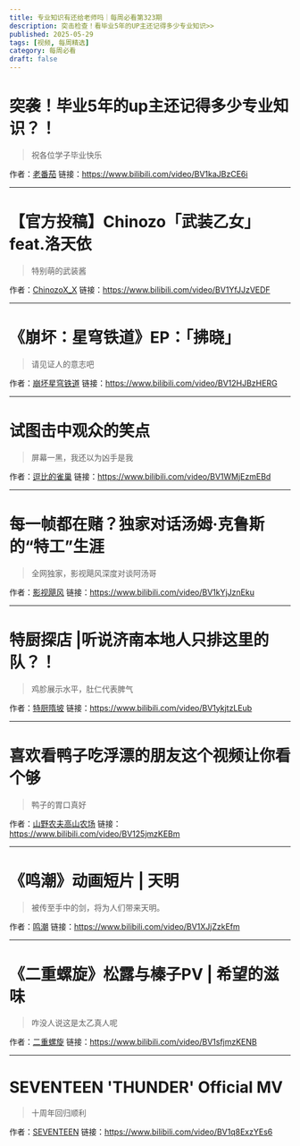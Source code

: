 ```yaml
---
title: 专业知识有还给老师吗｜每周必看第323期
description: 突击检查！看毕业5年的UP主还记得多少专业知识>>
published: 2025-05-29
tags: [视频, 每周精选]
category: 每周必看
draft: false
---
```


# 突袭！毕业5年的up主还记得多少专业知识？！
> 祝各位学子毕业快乐

作者：[老番茄](https://space.bilibili.com/546195)
链接：https://www.bilibili.com/video/BV1kaJBzCE6i

---

# 【官方投稿】Chinozo「武装乙女」feat.洛天依
> 特别萌的武装酱

作者：[ChinozoX_X](https://space.bilibili.com/1910879962)
链接：https://www.bilibili.com/video/BV1YfJJzVEDF

---

# 《崩坏：星穹铁道》EP：「拂晓」
> 请见证人的意志吧

作者：[崩坏星穹铁道](https://space.bilibili.com/1340190821)
链接：https://www.bilibili.com/video/BV12HJBzHERG

---

# 试图击中观众的笑点
> 屏幕一黑，我还以为凶手是我

作者：[逗比的雀巢](https://space.bilibili.com/5294454)
链接：https://www.bilibili.com/video/BV1WMjEzmEBd

---

# 每一帧都在赌？独家对话汤姆·克鲁斯的“特工”生涯
> 全网独家，影视飓风深度对谈阿汤哥

作者：[影视飓风](https://space.bilibili.com/946974)
链接：https://www.bilibili.com/video/BV1kYjJznEku

---

# 特厨探店 |听说济南本地人只排这里的队？！
> 鸡胗展示水平，肚仁代表脾气

作者：[特厨隋坡](https://space.bilibili.com/3546888255048212)
链接：https://www.bilibili.com/video/BV1ykjtzLEub

---

# 喜欢看鸭子吃浮漂的朋友这个视频让你看个够
> 鸭子的胃口真好

作者：[山野农夫高山农场](https://space.bilibili.com/3493138387699886)
链接：https://www.bilibili.com/video/BV125jmzKEBm

---

# 《鸣潮》动画短片 | 天明
> 被传至手中的剑，将为人们带来天明。

作者：[鸣潮](https://space.bilibili.com/1955897084)
链接：https://www.bilibili.com/video/BV1XJjZzkEfm

---

# 《二重螺旋》松露与榛子PV | 希望的滋味
> 咋没人说这是太乙真人呢

作者：[二重螺旋](https://space.bilibili.com/3461571554577304)
链接：https://www.bilibili.com/video/BV1sfjmzKENB

---

# SEVENTEEN 'THUNDER' Official MV
> 十周年回归顺利

作者：[SEVENTEEN](https://space.bilibili.com/692206640)
链接：https://www.bilibili.com/video/BV1q8ExzYEs6

